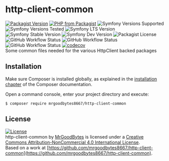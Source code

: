 # http-client-common
[![Packagist Version](https://img.shields.io/packagist/v/mrgoodbytes8667/http-client-common?logo=packagist&logoColor=FFF&style=flat)](https://packagist.org/packages/mrgoodbytes8667/http-client-common)
[![PHP from Packagist](https://img.shields.io/packagist/php-v/mrgoodbytes8667/http-client-common?logo=php&logoColor=FFF&style=flat)](https://packagist.org/packages/mrgoodbytes8667/http-client-common)
![Symfony Versions Supported](https://img.shields.io/endpoint?url=https%3A%2F%2Fshields.mrgoodbytes.dev%2Fshield%2Fsymfony%2F%255E6.2&logoColor=FFF&style=flat)
![Symfony Versions Tested](https://img.shields.io/endpoint?url=https%3A%2F%2Fshields.mrgoodbytes.dev%2Fshield%2Fsymfony-test%2F%253E%253D6.2%2520%253C6.4&logoColor=FFF&style=flat)
![Symfony LTS Version](https://img.shields.io/endpoint?url=https%3A%2F%2Fshields.mrgoodbytes.dev%2Fshield%2Flts%2F%255E6.2&logoColor=FFF&style=flat)
![Symfony Stable Version](https://img.shields.io/endpoint?url=https%3A%2F%2Fshields.mrgoodbytes.dev%2Fshield%2Fstable%2F%255E6.2&logoColor=FFF&style=flat)
![Symfony Dev Version](https://img.shields.io/endpoint?url=https%3A%2F%2Fshields.mrgoodbytes.dev%2Fshield%2Fdev%2F%255E6.2&logoColor=FFF&style=flat)
![Packagist License](https://img.shields.io/packagist/l/mrgoodbytes8667/http-client-common?logo=creative-commons&logoColor=FFF&style=flat)
![GitHub Workflow Status](https://img.shields.io/github/actions/workflow/status/mrgoodbytes8667/http-client-common/release.yml?label=stable&logo=github&logoColor=FFF&style=flat)
![GitHub Workflow Status](https://img.shields.io/github/actions/workflow/status/mrgoodbytes8667/http-client-common/run-tests.yml?logo=github&logoColor=FFF&style=flat)
![GitHub Workflow Status](https://img.shields.io/github/actions/workflow/status/mrgoodbytes8667/http-client-common/run-tests-by-version.yml?logo=github&logoColor=FFF&style=flat)
[![codecov](https://img.shields.io/codecov/c/github/mrgoodbytes8667/http-client-common/0.3?logo=codecov&logoColor=FFF&style=flat)](https://codecov.io/gh/mrgoodbytes8667/http-client-common)  
Some common files needed for the various HttpClient backed packages

## Installation

Make sure Composer is installed globally, as explained in the
[installation chapter](https://getcomposer.org/doc/00-intro.md)
of the Composer documentation.

Open a command console, enter your project directory and execute:

```console
$ composer require mrgoodbytes8667/http-client-common
```

## License
[![License](https://i.creativecommons.org/l/by-nc/4.0/88x31.png)]("http://creativecommons.org/licenses/by-nc/4.0/)  
http-client-common by [MrGoodBytes](https://mrgoodbytes.dev) is licensed under a [Creative Commons Attribution-NonCommercial 4.0 International License](http://creativecommons.org/licenses/by-nc/4.0/).  
Based on a work at [https://github.com/mrgoodbytes8667/http-client-common](https://github.com/mrgoodbytes8667/http-client-common).